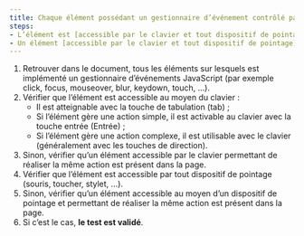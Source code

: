 ```yaml
---
title: Chaque élément possédant un gestionnaire d’événement contrôlé par un script vérifie-t-il une de ces conditions (hors cas particuliers) ?
steps:
- L’élément est [accessible par le clavier et tout dispositif de pointage](#accessible-et-activable-par-le-clavier-et-tout-dispositif-de-pointage) ;
- Un élément [accessible par le clavier et tout dispositif de pointage](#accessible-et-activable-par-le-clavier-et-tout-dispositif-de-pointage) permettant de réaliser la même action est présent dans la page.
---
```


1. Retrouver dans le document, tous les éléments sur lesquels est implémenté un gestionnaire d’événements JavaScript (par exemple click, focus, mouseover, blur, keydown, touch, …).
2. Vérifier que l’élément est accessible au moyen du clavier :
      * Il est atteignable avec la touche de tabulation (tab) ;
      * Si l’élément gère une action simple, il est activable au clavier avec la touche entrée (Entrée) ;
      * Si l’élément gère une action complexe, il est utilisable avec le clavier (généralement avec les touches de direction).
3. Sinon, vérifier qu’un élément accessible par le clavier permettant de réaliser la même action est présent dans la page.
4. Vérifier que l’élément est accessible par tout dispositif de pointage (souris, toucher, stylet, …).
5. Sinon, vérifier qu’un élément accessible au moyen d’un dispositif de pointage et permettant de réaliser la même action est présent dans la page.
6. Si c’est le cas, **le test est validé**.
